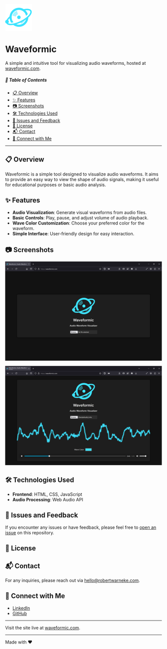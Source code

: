![Waveformic logo](/assets/images/branding/[Waveformic]-logo.svg) 
# Waveformic
A simple and intuitive tool for visualizing audio waveforms, hosted at [waveformic.com](https://waveformic.com).

##### 📑 Table of Contents
- [📋 Overview](#overview)
- [✨ Features](#features)
- [📷 Screenshots](#screenshots)
- [🛠️ Technologies Used](#technologies-used)
- [🐛 Issues and Feedback](#issues-and-feedback)
- [📜 License](#license)
- [📬 Contact](#contact)
- [🤝 Connect with Me](#connect-with-me)

---

## 📋 Overview <a id="overview"></a>
Waveformic is a simple tool designed to visualize audio waveforms. It aims to provide an easy way to view the shape of audio signals, making it useful for educational purposes or basic audio analysis.

## ✨ Features <a id="features"></a>
- **Audio Visualization**: Generate visual waveforms from audio files.
- **Basic Controls**: Play, pause, and adjust volume of audio playback.
- **Wave Color Customization**: Choose your preferred color for the waveform.
- **Simple Interface**: User-friendly design for easy interaction.

## 📷 Screenshots <a id="screenshots"></a>

![waveformic.com screenshot - no audio](/assets/images/screenshots/[Waveformic]-waveformic.com-Screenshot-NoAudio.png)

![waveformic.com screenshot - audio](/assets/images/screenshots/[Waveformic]-waveformic.com-Screenshot-Audio.png)

## 🛠️ Technologies Used <a id="technologies-used"></a>
- **Frontend**: HTML, CSS, JavaScript
- **Audio Processing**: Web Audio API

## 🐛 Issues and Feedback <a id="issues-and-feedback"></a>
If you encounter any issues or have feedback, please feel free to [open an issue](https://github.com/robert-warneke/waveformic/issues) on this repository.

## 📜 License <a id="license"></a>

## 📬 Contact <a id="contact"></a>
For any inquiries, please reach out via [hello@robertwarneke.com](mailto:hello@robertwarneke.com).

## 🤝 Connect with Me <a id="connect-with-me"></a>
- [LinkedIn](https://www.linkedin.com/in/robert-warneke)
- [GitHub](https://github.com/robert-warneke)

---

Visit the site live at [waveformic.com](https://waveformic.com).

---

Made with ❤️